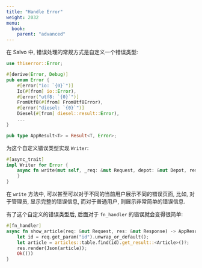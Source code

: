 ```yaml
---
title: "Handle Error"
weight: 2032
menu:
  book:
    parent: "advanced"
---
```


在 Salvo 中, 错误处理的常规方式是自定义一个错误类型:

```rust
use thiserror::Error;

#[derive(Error, Debug)]
pub enum Error {
    #[error("io: `{0}`")]
    Io(#[from] io::Error),
    #[error("utf8: `{0}`")]
    FromUtf8(#[from] FromUtf8Error),
    #[error("diesel: `{0}`")]
    Diesel(#[from] diesel::result::Error),
    ...
}

pub type AppResult<T> = Result<T, Error>;
```

为这个自定义错误类型实现 ```Writer```:

```rust
#[async_trait]
impl Writer for Error {
    async fn write(mut self, _req: &mut Request, depot: &mut Depot, res: &mut Response) {
    }
}
```

在 ```write``` 方法中, 可以甚至可以对于不同的当前用户展示不同的错误页面, 比如, 对于管理员, 显示完整的错误信息, 而对于普通用户, 则展示非常简单的错误信息.

有了这个自定义的错误类型后, 后面对于 ```fn_handler``` 的错误就会变得很简单:

```rust
#[fn_handler]
async fn show_article(req: &mut Request, res: &mut Response) -> AppResult<()> {
    let id = req.get_param("id").unwrap_or_default();
    let article = articles::table.find(id).get_result::<Article>()?;
    res.render(Json(article));
    Ok(())
}
```